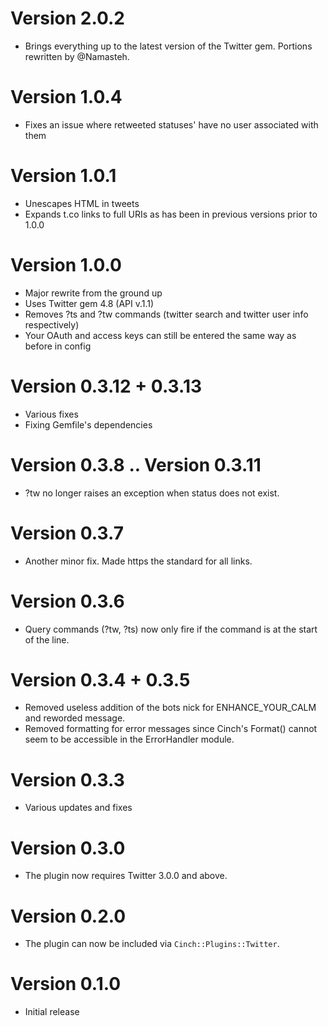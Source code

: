 # Version 2.0.2
  * Brings everything up to the latest version of the Twitter gem. Portions rewritten by @Namasteh.

# Version 1.0.4
  * Fixes an issue where retweeted statuses' have no user associated with them

# Version 1.0.1
  * Unescapes HTML in tweets
  * Expands t.co links to full URIs as has been in previous versions prior to 1.0.0

# Version 1.0.0
  * Major rewrite from the ground up
  * Uses Twitter gem 4.8 (API v.1.1)
  * Removes ?ts and ?tw commands (twitter search and twitter user info respectively)
  * Your OAuth and access keys can still be entered the same way as before in config

# Version 0.3.12 + 0.3.13
  * Various fixes
  * Fixing Gemfile's dependencies

# Version 0.3.8 .. Version 0.3.11
  * ?tw <nick> no longer raises an exception when status does not exist.

# Version 0.3.7
  * Another minor fix. Made https the standard for all links.

# Version 0.3.6
  * Query commands (?tw, ?ts) now only fire if the command is at the start of the line.

# Version 0.3.4 + 0.3.5
  * Removed useless addition of the bots nick for ENHANCE_YOUR_CALM and reworded message.
  * Removed formatting for error messages since Cinch's Format() cannot seem to be accessible in the ErrorHandler module.

# Version 0.3.3
  * Various updates and fixes

# Version 0.3.0
  * The plugin now requires Twitter 3.0.0 and above.

# Version 0.2.0
  * The plugin can now be included via `Cinch::Plugins::Twitter`.

# Version 0.1.0
  * Initial release
